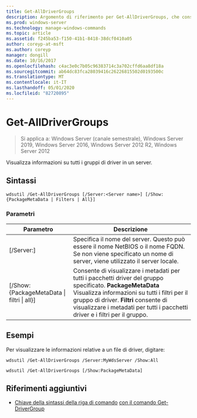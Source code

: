 ```yaml
---
title: Get-AllDriverGroups
description: Argomento di riferimento per Get-AllDriverGroups, che consente di visualizzare informazioni su tutti i gruppi di driver in un server.
ms.prod: windows-server
ms.technology: manage-windows-commands
ms.topic: article
ms.assetid: f245ba53-f150-41b1-8418-38dcf0410a05
author: coreyp-at-msft
ms.author: coreyp
manager: dongill
ms.date: 10/16/2017
ms.openlocfilehash: c4ac3e0c7b05c96383714c3a702cffd6aa8df18a
ms.sourcegitcommit: ab64dc83fca28039416c26226815502d0193500c
ms.translationtype: MT
ms.contentlocale: it-IT
ms.lasthandoff: 05/01/2020
ms.locfileid: "82720895"
---
```

# <a name="get-alldrivergroups"></a>Get-AllDriverGroups

> Si applica a: Windows Server (canale semestrale), Windows Server 2019, Windows Server 2016, Windows Server 2012 R2, Windows Server 2012

Visualizza informazioni su tutti i gruppi di driver in un server.

## <a name="syntax"></a>Sintassi
```
wdsutil /Get-AllDriverGroups [/Server:<Server name>] [/Show:{PackageMetaData | Filters | All}]
```
### <a name="parameters"></a>Parametri
|Parametro|Descrizione|
|-------|--------|
|[/Server:<Server name>]|Specifica il nome del server. Questo può essere il nome NetBIOS o il nome FQDN. Se non viene specificato un nome di server, viene utilizzato il server locale.|
|[/Show: {PackageMetaData &#124; filtri &#124; all}]|Consente di visualizzare i metadati per tutti i pacchetti driver del gruppo specificato. **PackageMetaData** Visualizza informazioni su tutti i filtri per il gruppo di driver. **Filtri** consente di visualizzare i metadati per tutti i pacchetti driver e i filtri per il gruppo.|
## <a name="examples"></a>Esempi
Per visualizzare le informazioni relative a un file di driver, digitare:
```
wdsutil /Get-AllDriverGroups /Server:MyWdsServer /Show:All
```
```
wdsutil /Get-AllDriverGroups [/Show:PackageMetaData]
```
## <a name="additional-references"></a>Riferimenti aggiuntivi
- [Chiave della sintassi della riga di comando](command-line-syntax-key.md)
[con il comando Get-DriverGroup](using-the-get-drivergroup-command.md)
